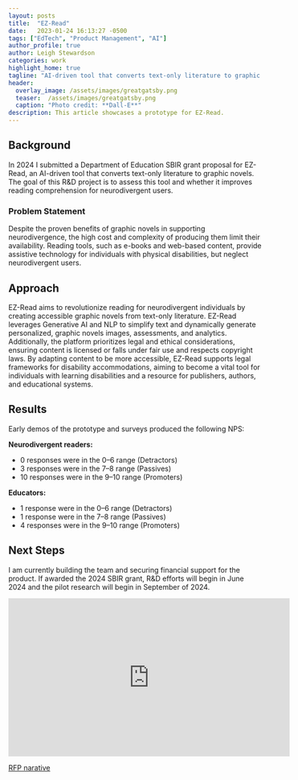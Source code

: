 ```yaml
---
layout: posts
title:  "EZ-Read"
date:   2023-01-24 16:13:27 -0500
tags: ["EdTech", "Product Management", "AI"]
author_profile: true
author: Leigh Stewardson
categories: work
highlight_home: true
tagline: "AI-driven tool that converts text-only literature to graphic novels"
header:
  overlay_image: /assets/images/greatgatsby.png
  teaser:  /assets/images/greatgatsby.png
  caption: "Photo credit: **Dall-E**"
description: This article showcases a prototype for EZ-Read.
---
```


## Background
In 2024 I submitted a Department of Education SBIR grant proposal for EZ-Read, an AI-driven tool that converts text-only literature to graphic novels. The goal of this R&D project is to assess this tool and whether it improves reading comprehension for neurodivergent users.

### Problem Statement
Despite the proven benefits of graphic novels in supporting neurodivergence, the high cost and complexity of producing them limit their availability. Reading tools, such as e-books and web-based content, provide assistive technology for individuals with physical disabilities, but neglect neurodivergent users.

## Approach
EZ-Read aims to revolutionize reading for neurodivergent individuals by creating accessible graphic novels from text-only literature. EZ-Read leverages Generative AI and NLP to simplify text and dynamically generate personalized, graphic novels images, assessments, and analytics. Additionally, the platform prioritizes legal and ethical considerations, ensuring content is licensed or falls under fair use and respects copyright laws. By adapting content to be more accessible, EZ-Read supports legal frameworks for disability accommodations, aiming to become a vital tool for individuals with learning disabilities and a resource for publishers, authors, and educational systems.

## Results
Early demos of the prototype and surveys produced the following NPS:

**Neurodivergent readers:**
- 0 responses were in the 0–6 range (Detractors)
- 3 responses were in the 7–8 range (Passives)
- 10 responses were in the 9–10 range (Promoters)

**Educators:**
- 1 response were in the 0–6 range (Detractors)
- 1 response were in the 7–8 range (Passives)
- 4 responses were in the 9–10 range (Promoters)

## Next Steps
I am currently building the team and securing financial support for the product. If awarded the 2024 SBIR grant, R&D efforts will begin in June 2024 and the pilot research will begin in September of 2024.



<iframe width="560" height="315" src="https://www.youtube.com/embed/l8yRzoVEfgo?si=wZLQ2Lft3OQTBF2G" title="YouTube video player" frameborder="0" allow="accelerometer; autoplay; clipboard-write; encrypted-media; gyroscope; picture-in-picture; web-share" allowfullscreen></iframe>

[RFP narative](/assets/images/Aufero.PhaseIA.EZRead_narative.pdf)
